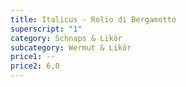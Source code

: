 ```yaml
---
title: Italicus - Rolio di Bergamotto
superscript: "1"
category: Schnaps & Likör
subcategory: Wermut & Likör
price1: --
price2: 6,0
---
```


